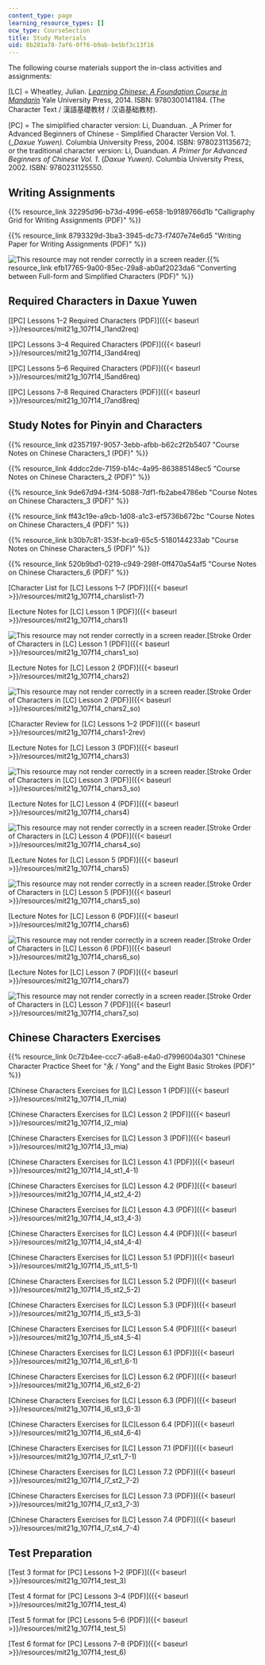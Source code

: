 ```yaml
---
content_type: page
learning_resource_types: []
ocw_type: CourseSection
title: Study Materials
uid: 8b281a78-7af6-0ff6-b9ab-be5bf3c13f16
---
```


The following course materials support the in-class activities and assignments:

\[LC\] = Wheatley, Julian. [_Learning Chinese: A Foundation Course in Mandarin_](/courses/res-21g-003-learning-chinese-a-foundation-course-in-mandarin-spring-2011) Yale University Press, 2014. ISBN: 9780300141184. (The Character Text / 漢語基礎教材 / 汉语基础教材).

\[PC\] = The simiplified character version: Li, Duanduan. _A Primer for Advanced Beginners of Chinese - Simplified Character Version Vol. 1. (__Daxue Yuwen)._ Columbia University Press, 2004. ISBN: 9780231135672; or the traditional character version: Li, Duanduan. _A Primer for Advanced Beginners of Chinese Vol. 1._ (_Daxue Yuwen)_. Columbia University Press, 2002. ISBN: 9780231125550.

Writing Assignments
-------------------

{{% resource_link 32295d96-b73d-4996-e658-1b9189766d1b "Calligraphy Grid for Writing Assignments (PDF)" %}}

{{% resource_link 8793329d-3ba3-3945-dc73-f7407e74e6d5 "Writing Paper for Writing Assignments (PDF)" %}}

![This resource may not render correctly in a screen reader.](/images/inacessible.gif){{% resource_link efb17765-9a00-85ec-29a8-ab0af2023da6 "Converting between Full-form and Simplified Characters (PDF)" %}}

Required Characters in Daxue Yuwen
----------------------------------

[\[PC\] Lessons 1–2 Required Characters (PDF)]({{< baseurl >}}/resources/mit21g_107f14_l1and2req)

[\[PC\] Lessons 3–4 Required Characters (PDF)]({{< baseurl >}}/resources/mit21g_107f14_l3and4req)

[\[PC\] Lessons 5–6 Required Characters (PDF)]({{< baseurl >}}/resources/mit21g_107f14_l5and6req)

[\[PC\] Lessons 7–8 Required Characters (PDF)]({{< baseurl >}}/resources/mit21g_107f14_l7and8req)

Study Notes for Pinyin and Characters
-------------------------------------

{{% resource_link d2357197-9057-3ebb-afbb-b62c2f2b5407 "Course Notes on Chinese Characters\_1 (PDF)" %}}

{{% resource_link 4ddcc2de-7159-b14c-4a95-863885148ec5 "Course Notes on Chinese Characters\_2 (PDF)" %}}

{{% resource_link 9de67d94-f3f4-5088-7df1-fb2abe4786eb "Course Notes on Chinese Characters\_3 (PDF)" %}}

{{% resource_link ff43c19e-a9cb-1d08-a1c3-ef5736b672bc "Course Notes on Chinese Characters\_4 (PDF)" %}}

{{% resource_link b30b7c81-353f-bca9-65c5-5180144233ab "Course Notes on Chinese Characters\_5 (PDF)" %}}

{{% resource_link 520b9bd1-0219-c949-298f-0ff470a54af5 "Course Notes on Chinese Characters\_6 (PDF)" %}}

[Character List for \[LC\] Lessons 1–7 (PDF)]({{< baseurl >}}/resources/mit21g_107f14_charslist1-7)

[Lecture Notes for \[LC\] Lesson 1 (PDF)]({{< baseurl >}}/resources/mit21g_107f14_chars1)

![This resource may not render correctly in a screen reader.](/images/inacessible.gif)[Stroke Order of Characters in \[LC\] Lesson 1 (PDF)]({{< baseurl >}}/resources/mit21g_107f14_chars1_so)

[Lecture Notes for \[LC\] Lesson 2 (PDF)]({{< baseurl >}}/resources/mit21g_107f14_chars2)

![This resource may not render correctly in a screen reader.](/images/inacessible.gif)[Stroke Order of Characters in \[LC\] Lesson 2 (PDF)]({{< baseurl >}}/resources/mit21g_107f14_chars2_so)

[Character Review for \[LC\] Lessons 1–2 (PDF)]({{< baseurl >}}/resources/mit21g_107f14_chars1-2rev)

[Lecture Notes for \[LC\] Lesson 3 (PDF)]({{< baseurl >}}/resources/mit21g_107f14_chars3)

![This resource may not render correctly in a screen reader.](/images/inacessible.gif)[Stroke Order of Characters in \[LC\] Lesson 3 (PDF)]({{< baseurl >}}/resources/mit21g_107f14_chars3_so)

[Lecture Notes for \[LC\] Lesson 4 (PDF)]({{< baseurl >}}/resources/mit21g_107f14_chars4)

![This resource may not render correctly in a screen reader.](/images/inacessible.gif)[Stroke Order of Characters in \[LC\] Lesson 4 (PDF)]({{< baseurl >}}/resources/mit21g_107f14_chars4_so)

[Lecture Notes for \[LC\] Lesson 5 (PDF)]({{< baseurl >}}/resources/mit21g_107f14_chars5)

![This resource may not render correctly in a screen reader.](/images/inacessible.gif)[Stroke Order of Characters in \[LC\] Lesson 5 (PDF)]({{< baseurl >}}/resources/mit21g_107f14_chars5_so)

[Lecture Notes for \[LC\] Lesson 6 (PDF)]({{< baseurl >}}/resources/mit21g_107f14_chars6)

![This resource may not render correctly in a screen reader.](/images/inacessible.gif)[Stroke Order of Characters in \[LC\] Lesson 6 (PDF)]({{< baseurl >}}/resources/mit21g_107f14_chars6_so)

[Lecture Notes for \[LC\] Lesson 7 (PDF)]({{< baseurl >}}/resources/mit21g_107f14_chars7)

![This resource may not render correctly in a screen reader.](/images/inacessible.gif)[Stroke Order of Characters in \[LC\] Lesson 7 (PDF)]({{< baseurl >}}/resources/mit21g_107f14_chars7_so)

Chinese Characters Exercises
----------------------------

{{% resource_link 0c72b4ee-ccc7-a6a8-e4a0-d7996004a301 "Chinese Character Practice Sheet for “永 / Yong” and the Eight Basic Strokes (PDF)" %}}

[Chinese Characters Exercises for \[LC\] Lesson 1 (PDF)]({{< baseurl >}}/resources/mit21g_107f14_l1_mia)

[Chinese Characters Exercises for \[LC\] Lesson 2 (PDF)]({{< baseurl >}}/resources/mit21g_107f14_l2_mia)

[Chinese Characters Exercises for \[LC\] Lesson 3 (PDF)]({{< baseurl >}}/resources/mit21g_107f14_l3_mia)

[Chinese Characters Exercises for \[LC\] Lesson 4.1 (PDF)]({{< baseurl >}}/resources/mit21g_107f14_l4_st1_4-1)

[Chinese Characters Exercises for \[LC\] Lesson 4.2 (PDF)]({{< baseurl >}}/resources/mit21g_107f14_l4_st2_4-2)

[Chinese Characters Exercises for \[LC\] Lesson 4.3 (PDF)]({{< baseurl >}}/resources/mit21g_107f14_l4_st3_4-3)

[Chinese Characters Exercises for \[LC\] Lesson 4.4 (PDF)]({{< baseurl >}}/resources/mit21g_107f14_l4_st4_4-4)

[Chinese Characters Exercises for \[LC\] Lesson 5.1 (PDF)]({{< baseurl >}}/resources/mit21g_107f14_l5_st1_5-1)

[Chinese Characters Exercises for \[LC\] Lesson 5.2 (PDF)]({{< baseurl >}}/resources/mit21g_107f14_l5_st2_5-2)

[Chinese Characters Exercises for \[LC\] Lesson 5.3 (PDF)]({{< baseurl >}}/resources/mit21g_107f14_l5_st3_5-3)

[Chinese Characters Exercises for \[LC\] Lesson 5.4 (PDF)]({{< baseurl >}}/resources/mit21g_107f14_l5_st4_5-4)

[Chinese Characters Exercises for \[LC\] Lesson 6.1 (PDF)]({{< baseurl >}}/resources/mit21g_107f14_l6_st1_6-1)

[Chinese Characters Exercises for \[LC\] Lesson 6.2 (PDF)]({{< baseurl >}}/resources/mit21g_107f14_l6_st2_6-2)

[Chinese Characters Exercises for \[LC\] Lesson 6.3 (PDF)]({{< baseurl >}}/resources/mit21g_107f14_l6_st3_6-3)

[Chinese Characters Exercises for \[LC\]Lesson 6.4 (PDF)]({{< baseurl >}}/resources/mit21g_107f14_l6_st4_6-4)

[Chinese Characters Exercises for \[LC\] Lesson 7.1 (PDF)]({{< baseurl >}}/resources/mit21g_107f14_l7_st1_7-1)

[Chinese Characters Exercises for \[LC\] Lesson 7.2 (PDF)]({{< baseurl >}}/resources/mit21g_107f14_l7_st2_7-2)

[Chinese Characters Exercises for \[LC\] Lesson 7.3 (PDF)]({{< baseurl >}}/resources/mit21g_107f14_l7_st3_7-3)

[Chinese Characters Exercises for \[LC\] Lesson 7.4 (PDF)]({{< baseurl >}}/resources/mit21g_107f14_l7_st4_7-4)

Test Preparation
----------------

[Test 3 format for \[PC\] Lessons 1–2 (PDF)]({{< baseurl >}}/resources/mit21g_107f14_test_3)

[Test 4 format for \[PC\] Lessons 3–4 (PDF)]({{< baseurl >}}/resources/mit21g_107f14_test_4)

[Test 5 format for \[PC\] Lessons 5–6 (PDF)]({{< baseurl >}}/resources/mit21g_107f14_test_5)

[Test 6 format for \[PC\] Lessons 7–8 (PDF)]({{< baseurl >}}/resources/mit21g_107f14_test_6)